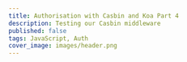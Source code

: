 ```yaml
---
title: Authorisation with Casbin and Koa Part 4
description: Testing our Casbin middleware
published: false
tags: JavaScript, Auth
cover_image: images/header.png
---
```

